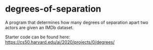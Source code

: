 # degrees-of-separation
A program that determines how many degrees of separation apart two actors are
given an IMDb dataset. 

Starter code can be found here: https://cs50.harvard.edu/ai/2020/projects/0/degrees/
